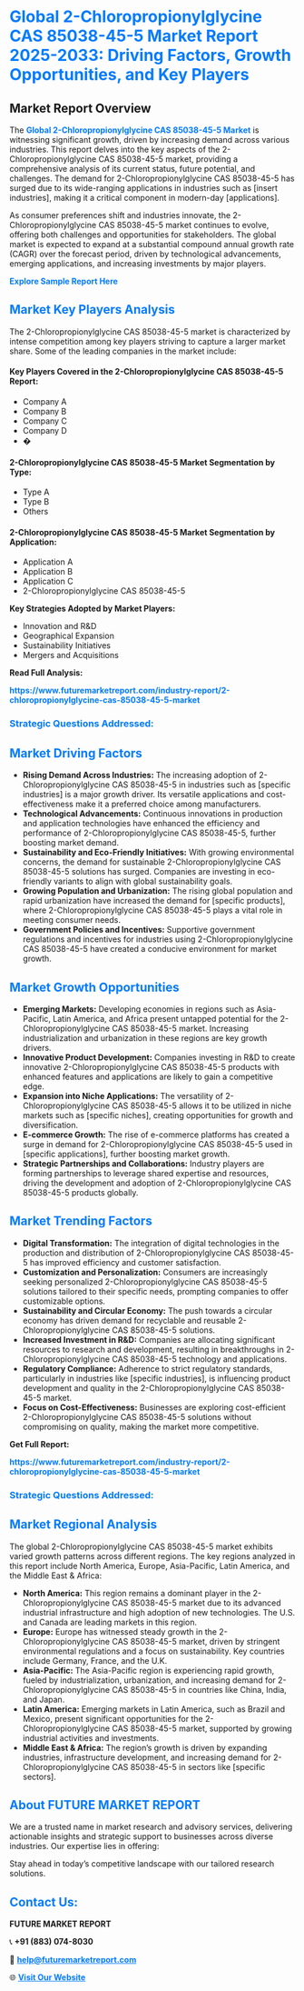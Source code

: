 <h1 style="color: #007BFF;">Global 2-Chloropropionylglycine CAS 85038-45-5 Market Report 2025-2033: Driving Factors, Growth Opportunities, and Key Players</h1>

<section id="overview">
<h2>Market Report Overview</h2>
<p>The <a href="https://www.futuremarketreport.com/industry-report/2-chloropropionylglycine-cas-85038-45-5-market" style="color: #007BFF; text-decoration: none;"><strong>Global 2-Chloropropionylglycine CAS 85038-45-5 Market</strong></a> is witnessing significant growth, driven by increasing demand across various industries. This report delves into the key aspects of the 2-Chloropropionylglycine CAS 85038-45-5 market, providing a comprehensive analysis of its current status, future potential, and challenges. The demand for 2-Chloropropionylglycine CAS 85038-45-5 has surged due to its wide-ranging applications in industries such as [insert industries], making it a critical component in modern-day [applications].</p>
<p>As consumer preferences shift and industries innovate, the 2-Chloropropionylglycine CAS 85038-45-5 market continues to evolve, offering both challenges and opportunities for stakeholders. The global market is expected to expand at a substantial compound annual growth rate (CAGR) over the forecast period, driven by technological advancements, emerging applications, and increasing investments by major players.</p>
</section>

<section id="overview">
<p><a href="https://www.futuremarketreport.com/request-sample/reportId=116823" style="color: #007BFF; text-decoration: none;"><strong>Explore Sample Report Here</strong></a></p>
</section>

<section id="key-players">
<h2 style="color: #007BFF;">Market Key Players Analysis</h2>
<p>The 2-Chloropropionylglycine CAS 85038-45-5 market is characterized by intense competition among key players striving to capture a larger market share. Some of the leading companies in the market include:</p>
<h4>Key Players Covered in the 2-Chloropropionylglycine CAS 85038-45-5 Report:</h4>
<ul><li>Company A</li><li>Company B</li><li>Company C</li><li>Company D</li><li>�</li></ul>
<h4>2-Chloropropionylglycine CAS 85038-45-5 Market Segmentation by Type:</h4>
<ul><li>Type A</li><li>Type B</li><li>Others</li></ul>

<h4>2-Chloropropionylglycine CAS 85038-45-5 Market Segmentation by Application:</h4>
<ul><li>Application A</li><li>Application B</li><li>Application C</li><li>2-Chloropropionylglycine CAS 85038-45-5</li></ul>
<p><strong>Key Strategies Adopted by Market Players:</strong></p>
<ul>
<li>Innovation and R&D</li>
<li>Geographical Expansion</li>
<li>Sustainability Initiatives</li>
<li>Mergers and Acquisitions</li>
</ul>
</section>

<section>
<p><strong>Read Full Analysis: </strong></p><a href="https://www.futuremarketreport.com/industry-report/2-chloropropionylglycine-cas-85038-45-5-market" style="color: #007BFF; text-decoration: none;"><strong>https://www.futuremarketreport.com/industry-report/2-chloropropionylglycine-cas-85038-45-5-market</strong></a>
<h3 style="color: #007BFF;">Strategic Questions Addressed:</h3>
</section>

<section id="driving-factors">
<h2 style="color: #007BFF;">Market Driving Factors</h2>
<ul>
<li><strong>Rising Demand Across Industries:</strong> The increasing adoption of 2-Chloropropionylglycine CAS 85038-45-5 in industries such as [specific industries] is a major growth driver. Its versatile applications and cost-effectiveness make it a preferred choice among manufacturers.</li>
<li><strong>Technological Advancements:</strong> Continuous innovations in production and application technologies have enhanced the efficiency and performance of 2-Chloropropionylglycine CAS 85038-45-5, further boosting market demand.</li>
<li><strong>Sustainability and Eco-Friendly Initiatives:</strong> With growing environmental concerns, the demand for sustainable 2-Chloropropionylglycine CAS 85038-45-5 solutions has surged. Companies are investing in eco-friendly variants to align with global sustainability goals.</li>
<li><strong>Growing Population and Urbanization:</strong> The rising global population and rapid urbanization have increased the demand for [specific products], where 2-Chloropropionylglycine CAS 85038-45-5 plays a vital role in meeting consumer needs.</li>
<li><strong>Government Policies and Incentives:</strong> Supportive government regulations and incentives for industries using 2-Chloropropionylglycine CAS 85038-45-5 have created a conducive environment for market growth.</li>
</ul>
</section>

<section id="growth-opportunities">
<h2 style="color: #007BFF;">Market Growth Opportunities</h2>
<ul>
<li><strong>Emerging Markets:</strong> Developing economies in regions such as Asia-Pacific, Latin America, and Africa present untapped potential for the 2-Chloropropionylglycine CAS 85038-45-5 market. Increasing industrialization and urbanization in these regions are key growth drivers.</li>
<li><strong>Innovative Product Development:</strong> Companies investing in R&D to create innovative 2-Chloropropionylglycine CAS 85038-45-5 products with enhanced features and applications are likely to gain a competitive edge.</li>
<li><strong>Expansion into Niche Applications:</strong> The versatility of 2-Chloropropionylglycine CAS 85038-45-5 allows it to be utilized in niche markets such as [specific niches], creating opportunities for growth and diversification.</li>
<li><strong>E-commerce Growth:</strong> The rise of e-commerce platforms has created a surge in demand for 2-Chloropropionylglycine CAS 85038-45-5 used in [specific applications], further boosting market growth.</li>
<li><strong>Strategic Partnerships and Collaborations:</strong> Industry players are forming partnerships to leverage shared expertise and resources, driving the development and adoption of 2-Chloropropionylglycine CAS 85038-45-5 products globally.</li>
</ul>
</section>

<section id="trending-factors">
<h2 style="color: #007BFF;">Market Trending Factors</h2>
<ul>
<li><strong>Digital Transformation:</strong> The integration of digital technologies in the production and distribution of 2-Chloropropionylglycine CAS 85038-45-5 has improved efficiency and customer satisfaction.</li>
<li><strong>Customization and Personalization:</strong> Consumers are increasingly seeking personalized 2-Chloropropionylglycine CAS 85038-45-5 solutions tailored to their specific needs, prompting companies to offer customizable options.</li>
<li><strong>Sustainability and Circular Economy:</strong> The push towards a circular economy has driven demand for recyclable and reusable 2-Chloropropionylglycine CAS 85038-45-5 solutions.</li>
<li><strong>Increased Investment in R&D:</strong> Companies are allocating significant resources to research and development, resulting in breakthroughs in 2-Chloropropionylglycine CAS 85038-45-5 technology and applications.</li>
<li><strong>Regulatory Compliance:</strong> Adherence to strict regulatory standards, particularly in industries like [specific industries], is influencing product development and quality in the 2-Chloropropionylglycine CAS 85038-45-5 market.</li>
<li><strong>Focus on Cost-Effectiveness:</strong> Businesses are exploring cost-efficient 2-Chloropropionylglycine CAS 85038-45-5 solutions without compromising on quality, making the market more competitive.</li>
</ul>
</section>

<section>
<p><strong>Get Full Report: </strong></p><a href="https://www.futuremarketreport.com/industry-report/2-chloropropionylglycine-cas-85038-45-5-market" style="color: #007BFF; text-decoration: none;"><strong>https://www.futuremarketreport.com/industry-report/2-chloropropionylglycine-cas-85038-45-5-market</strong></a>
<h3 style="color: #007BFF;">Strategic Questions Addressed:</h3>
</section>


<section id="regional-analysis">
<h2 style="color: #007BFF;">Market Regional Analysis</h2>
<p>The global 2-Chloropropionylglycine CAS 85038-45-5 market exhibits varied growth patterns across different regions. The key regions analyzed in this report include North America, Europe, Asia-Pacific, Latin America, and the Middle East & Africa:</p>
<ul>
<li><strong>North America:</strong> This region remains a dominant player in the 2-Chloropropionylglycine CAS 85038-45-5 market due to its advanced industrial infrastructure and high adoption of new technologies. The U.S. and Canada are leading markets in this region.</li>
<li><strong>Europe:</strong> Europe has witnessed steady growth in the 2-Chloropropionylglycine CAS 85038-45-5 market, driven by stringent environmental regulations and a focus on sustainability. Key countries include Germany, France, and the U.K.</li>
<li><strong>Asia-Pacific:</strong> The Asia-Pacific region is experiencing rapid growth, fueled by industrialization, urbanization, and increasing demand for 2-Chloropropionylglycine CAS 85038-45-5 in countries like China, India, and Japan.</li>
<li><strong>Latin America:</strong> Emerging markets in Latin America, such as Brazil and Mexico, present significant opportunities for the 2-Chloropropionylglycine CAS 85038-45-5 market, supported by growing industrial activities and investments.</li>
<li><strong>Middle East & Africa:</strong> The region’s growth is driven by expanding industries, infrastructure development, and increasing demand for 2-Chloropropionylglycine CAS 85038-45-5 in sectors like [specific sectors].</li>
</ul>
</section>

<footer>
<h2 style="color: #007BFF;">About FUTURE MARKET REPORT</h2>
<p>We are a trusted name in market research and advisory services, delivering actionable insights and strategic support to businesses across diverse industries. Our expertise lies in offering:</p>

<p>Stay ahead in today’s competitive landscape with our tailored research solutions.</p>

<h2 style="color: #007BFF;">Contact Us:</h2>
<p><strong>FUTURE MARKET REPORT</strong></p>
<p>📞 <strong>+91 (883) 074-8030</strong></p>
<p>📧 <strong><a href="mailto:help@futuremarketreport.com" style="color: #007BFF;">help@futuremarketreport.com</a></strong></p>
<p>🌐 <strong><a href="https://www.futuremarketreport.com/" style="color: #007BFF;">Visit Our Website</a></strong></p>
</footer>